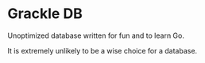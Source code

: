 # Grackle DB
Unoptimized database written for fun and to learn Go.

It is extremely unlikely to be a wise choice for a database.